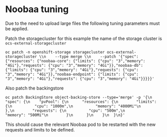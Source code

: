 # Noobaa tuning
Due to the need to upload large files the following tuning parameters must be applied.

Patch the storagecluster for this example the name of the storage cluster is `ocs-external-storagecluster`
```
oc patch -n openshift-storage storagecluster ocs-external-storagecluster \\n    --type merge \\n    --patch '{"spec": {"resources": {"noobaa-core": {"limits": {"cpu": "3","memory": "4Gi"},"requests": {"cpu": "3","memory": "4Gi"}},"noobaa-db": {"limits": {"cpu": "3","memory": "4Gi"},"requests": {"cpu": "3","memory": "4Gi"}},"noobaa-endpoint": {"limits": {"cpu": "3","memory": "4Gi"},"requests": {"cpu": "3","memory": "4Gi"}}}}}'
```

Also patch the backingstore
```
oc patch BackingStore object-backing-store --type='merge' -p '{\n  "spec": {\n    "pvPool": {\n      "resources": {\n        "limits": {\n          "cpu": "1000m",\n          "memory": "4000Mi"\n        },\n        "requests": {\n          "cpu": "500m",\n          "memory": "500Mi"\n        }\n      }\n    }\n  }\n}'
```

This should cause the relevant Noobaa pod to be restarted with the new requests and limits to be defined.
